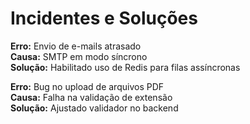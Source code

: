 # Incidentes e Soluções

**Erro:** Envio de e-mails atrasado  
**Causa:** SMTP em modo síncrono  
**Solução:** Habilitado uso de Redis para filas assíncronas

**Erro:** Bug no upload de arquivos PDF  
**Causa:** Falha na validação de extensão  
**Solução:** Ajustado validador no backend
